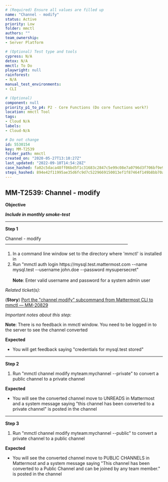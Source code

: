 ```yaml
---
# (Required) Ensure all values are filled up
name: "Channel - modify"
status: Active
priority: Low
folder: mmctl
authors: ""
team_ownership: 
- Server Platform

# (Optional) Test type and tools
cypress: N/A
detox: N/A
mmctl: To Do
playwright: null
rainforest: 
- N/A
manual_test_environments: 
- CLI

# (Optional)
component: null
priority_p1_to_p4: P2 - Core Functions (Do core functions work?)
location: mmctl Tool
tags: 
- Cloud N/A
labels: 
- Cloud-N/A

# Do not change
id: 5530154
key: MM-T2539
folder_path: mmctl
created_on: "2020-05-27T13:10:27Z"
last_updated: "2022-09-10T14:54:28Z"
case_hashed: fa02c5daca48ff06bd5f1c31683c2847c5e99c08e7a0796d3f706bf9e9e5346986ce2f1b8694603adb96f81e6d4ed8a9
steps_hashed: 894e42f11995ae35d6fc9d7c5229669150013ef1f87464f149b8bb70aa868b331e6fd272783cac880200451f8c4acfbf
---
```


## MM-T2539: Channel - modify

**Objective**

_**Include in monthly smoke-test**_

---

**Step 1**

Channel - modify\
————————————————————————————

1. In a command line window set to the directory where 'mmctl' is installed in
2. Run "mmctl auth login https\://mysql.test.mattermost.com --name mysql.test --username john.doe --password mysupersecret"
   \
   \
   **Note**: Enter valid username and password for a system admin user

_Related ticket(s):_

(**Story**) [Port the "channel modify" subcommand from Mattermost CLI to mmctl — MM-20829](https://mattermost.atlassian.net/browse/MM-20829)

_Important notes about this step:_

**Note**: There is no feedback in mmctl window. You need to be logged in to the server to see the channel converted

**Expected**

- You will get feedback saying "credentials for mysql.test stored"

---

**Step 2**

1. Run "mmctl channel modify myteam:mychannel --private" to convert a public channel to a private channel

**Expected**

- You will see the converted channel move to UNREADS in Mattermost and a system message saying "this channel has been converted to a private channel" is posted in the channel

---

**Step 3**

1. Run "mmctl channel modify myteam:mychannel --public" to convert a private channel to a public channel

**Expected**

- You will see the converted channel move to PUBLIC CHANNELS in Mattermost and a system message saying "This channel has been converted to a Public Channel and can be joined by any team member." is posted in the channel
